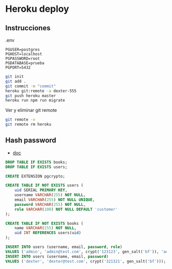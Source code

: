 # Heroku deploy

## Instrucciones

.env

```
PGUSER=postgres
PGHOST=localhost
PGPASSWORD=root
PGDATABASE=prueba
PGPORT=5432
```

```sh
git init
git add .
git commit -m "commit"
heroku git:remote -a dexter-555
git push heroku master
heroku run npm run migrate
```

Ver y eliminar git remote

```sh
git remote -v
git remote rm heroku
```

## Hash password

-   [doc](https://x-team.com/blog/storing-secure-passwords-with-postgresql/)

```sql
DROP TABLE IF EXISTS books;
DROP TABLE IF EXISTS users;

CREATE EXTENSION pgcrypto;

CREATE TABLE IF NOT EXISTS users (
	uid SERIAL PRIMARY KEY,
	username VARCHAR(255) NOT NULL,
	email VARCHAR(255) NOT NULL UNIQUE,
	password VARCHAR(255) NOT NULL,
	role VARCHAR(100) NOT NULL DEFAULT 'customer'
);

CREATE TABLE IF NOT EXISTS books (
	name VARCHAR(255) NOT NULL,
	uid INT REFERENCES users(uid)
);

INSERT INTO users (username, email, password, role)
VALUES ('admin', 'admin@test.com', crypt('123123', gen_salt('bf')), 'admin');
INSERT INTO users (username, email, password)
VALUES ('dexter', 'dexter@test.com', crypt('321321', gen_salt('bf')));
```
